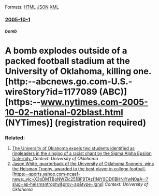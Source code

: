 
Formats: [HTML](/news/2005/10/1/a-bomb-explodes-outside-of-a-packed-football-stadium-at-the-university-of-oklahoma-killing-one-http-abcnews-go-com-u-s-wirestory-id-1.html)  [JSON](/news/2005/10/1/a-bomb-explodes-outside-of-a-packed-football-stadium-at-the-university-of-oklahoma-killing-one-http-abcnews-go-com-u-s-wirestory-id-1.json)  [XML](/news/2005/10/1/a-bomb-explodes-outside-of-a-packed-football-stadium-at-the-university-of-oklahoma-killing-one-http-abcnews-go-com-u-s-wirestory-id-1.xml)  

### [2005-10-1](/news/2005/10/1/index.md)

##### bomb
#  A bomb explodes outside of a packed football stadium at the University of Oklahoma, killing one. [http:--abcnews.go.com-U.S.-wireStory?id=1177089 (ABC)] [https:--www.nytimes.com-2005-10-02-national-02blast.html (NYTimes)] (registration required)




### Related:

1. [The University of Oklahoma expels two students identified as ringleaders in the singing of a racist chant by the Sigma Alpha Epsilon fraternity. ](/news/2015/03/10/the-university-of-oklahoma-expels-two-students-identified-as-ringleaders-in-the-singing-of-a-racist-chant-by-the-sigma-alpha-epsilon-fratern.md) _Context: University of Oklahoma_
2. [Jason White, quarterback of the University of Oklahoma Sooners, wins the Heisman Trophy, awarded to the best player in college football. [https:--sports.yahoo.com-ncaaf-news;_ylc=X3oDMTBpNWZic251BF9TAzI1NjY0ODI1BHNlYwN0aA--?slug=ap-heismantrophy&prov=ap&type=lgns]](/news/2003/12/14/jason-white-quarterback-of-the-university-of-oklahoma-sooners-wins-the-heisman-trophy-awarded-to-the-best-player-in-college-football-ht.md) _Context: University of Oklahoma_
